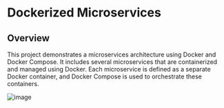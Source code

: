 # Dockerized Microservices

## Overview

This project demonstrates a microservices architecture using Docker and Docker Compose. It includes several microservices that are containerized and managed using Docker. Each microservice is defined as a separate Docker container, and Docker Compose is used to orchestrate these containers.


![image](https://github.com/user-attachments/assets/8c458170-d4f0-452c-b650-fa9dd24d6c1d)

